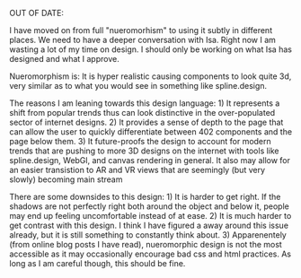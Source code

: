 OUT OF DATE:

I have moved on from full "nueromorhism" to using it subtly in different places. We need to have a deeper conversation with Isa. Right now I am wasting a lot of my time on design. I should only be working on what Isa has designed and what I approve.

Nueromorphism is:
It is hyper realistic causing components to look quite 3d, very similar as to what you would see in something like spline.design.

The reasons I am leaning towards this design language: 1) It represents a shift from popular trends thus can look distinctive in the over-populated sector of internet designs. 2) It provides a sense of depth to the page that can allow the user to quickly differentiate between 402 components and the page below them. 3) It future-proofs the design to account for modern trends that are pushing to more 3D designs on the internet with tools like spline.design, WebGl, and canvas rendering in general. It also may allow for an easier transistion to AR and VR views that are seemingly (but very slowly) becoming main stream

There are some downsides to this design: 1) It is harder to get right. If the shadows are not perfectly right both around the object and below it, people may end up feeling uncomfortable instead of at ease. 2) It is much harder to get contrast with this design. I think I have figured a away around this issue already, but it is still something to constantly think about. 3) Apparenentely (from online blog posts I have read), nueromorphic design is not the most accessible as it may occasionally encourage bad css and html practices. As long as I am careful though, this should be fine.
